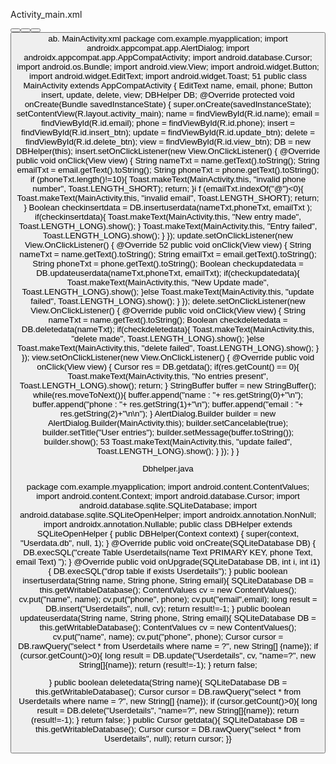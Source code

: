Activity_main.xml

<?xml version="1.0" encoding="utf-8"?>
<RelativeLayout xmlns:android="http://schemas.android.com/apk/res/android"
xmlns:app="http://schemas.android.com/apk/res-auto"
xmlns:tools="http://schemas.android.com/tools"
android:layout_width="match_parent"
android:layout_height="match_parent"
tools:context=".MainActivity">
<TextView
android:layout_width="match_parent"
android:layout_height="wrap_content"
android:text="Please enter the details below"
android:textSize="24dp"
android:layout_marginHorizontal="20sp"
android:id="@+id/parent"
/>
<EditText
android:layout_width="match_parent"
android:layout_height="wrap_content"
android:id="@+id/name"
android:hint="Name"
android:textSize="22dp"
android:layout_below="@+id/parent"
android:inputType="textPersonName"/>
<EditText
android:layout_width="match_parent"
android:layout_height="wrap_content"
android:id="@+id/phone"
android:hint="Phone number"
android:textSize="22dp"
android:layout_below="@+id/name"
android:inputType="textPhonetic"/>
<EditText
android:id="@+id/email"
android:layout_width="match_parent"
android:layout_height="wrap_content"
android:hint="email@gamil.com"
android:textSize="22dp"
android:layout_below="@+id/phone"
android:inputType="textEmailAddress"/>
<Button
android:layout_width="match_parent"
android:layout_height="wrap_content"
android:id="@+id/insert_btn"
android:textSize="24dp"
android:text="Insert data"
android:layout_below="@+id/email"/>
<Button
android:layout_width="match_parent"
android:layout_height="wrap_content"
android:id="@+id/update_btn"
android:textSize="24dp"
android:text="Update data"
android:layout_below="@+id/insert_btn"
/>
<Button
android:layout_width="match_parent"
android:layout_height="wrap_content"
android:id="@+id/delete_btn"
android:textSize="24dp"
android:text="delete data"
android:layout_below="@+id/update_btn"
/>
<Button
android:layout_width="match_parent"
android:layout_height="wrap_content"
android:id="@+id/view_btn"
android:textSize="24dp"
android:text="View data"
android:layout_below="@+id/delete_btn"
/>
</RelativeLayout>
ab. MainActivity.xml
package com.example.myapplication;
import androidx.appcompat.app.AlertDialog;
import androidx.appcompat.app.AppCompatActivity;
import android.database.Cursor;
import android.os.Bundle;
import android.view.View;
import android.widget.Button;
import android.widget.EditText;
import android.widget.Toast;
51
public class MainActivity extends AppCompatActivity {
EditText name, email, phone;
Button insert, update, delete, view;
DBHelper DB;
@Override
protected void onCreate(Bundle savedInstanceState) {
super.onCreate(savedInstanceState);
setContentView(R.layout.activity_main);
name = findViewById(R.id.name);
email = findViewById(R.id.email);
phone = findViewById(R.id.phone);
insert = findViewById(R.id.insert_btn);
update = findViewById(R.id.update_btn);
delete = findViewById(R.id.delete_btn);
view = findViewById(R.id.view_btn);
DB = new DBHelper(this);
insert.setOnClickListener(new View.OnClickListener() {
@Override
public void onClick(View view) {
String nameTxt = name.getText().toString();
String emailTxt = email.getText().toString();
String phoneTxt = phone.getText().toString();
if (phoneTxt.length()!=10){
Toast.makeText(MainActivity.this, "invalid phone number",
Toast.LENGTH_SHORT);
return;
}i
f (emailTxt.indexOf("@")<0){
Toast.makeText(MainActivity.this, "invalid email",
Toast.LENGTH_SHORT);
return;
}
Boolean checkinsertdata = DB.insertuserdata(nameTxt,phoneTxt,
emailTxt );
if(checkinsertdata){
Toast.makeText(MainActivity.this, "New entry made",
Toast.LENGTH_LONG).show();
}
Toast.makeText(MainActivity.this, "Entry failed",
Toast.LENGTH_LONG).show();
}
});
update.setOnClickListener(new View.OnClickListener() {
@Override
52
public void onClick(View view) {
String nameTxt = name.getText().toString();
String emailTxt = email.getText().toString();
String phoneTxt = phone.getText().toString();
Boolean checkupdatedata = DB.updateuserdata(nameTxt,phoneTxt,
emailTxt);
if(checkupdatedata){
Toast.makeText(MainActivity.this, "New Update made",
Toast.LENGTH_LONG).show();
}else
Toast.makeText(MainActivity.this, "update failed",
Toast.LENGTH_LONG).show();
}
});
delete.setOnClickListener(new View.OnClickListener() {
@Override
public void onClick(View view) {
String nameTxt = name.getText().toString();
Boolean checkdeletedata = DB.deletedata(nameTxt);
if(checkdeletedata){
Toast.makeText(MainActivity.this, "delete made",
Toast.LENGTH_LONG).show();
}else
Toast.makeText(MainActivity.this, "delete failed",
Toast.LENGTH_LONG).show();
}
});
view.setOnClickListener(new View.OnClickListener() {
@Override
public void onClick(View view) {
Cursor res = DB.getdata();
if(res.getCount() == 0){
Toast.makeText(MainActivity.this, "No entries present",
Toast.LENGTH_LONG).show();
return;
}
StringBuffer buffer = new StringBuffer();
while(res.moveToNext()){
buffer.append("name : "+ res.getString(0)+"\n");
buffer.append("phone : "+ res.getString(1)+"\n");
buffer.append("email : "+ res.getString(2)+"\n\n");
}
AlertDialog.Builder builder = new
AlertDialog.Builder(MainActivity.this);
builder.setCancelable(true);
builder.setTitle("User entries");
builder.setMessage(buffer.toString());
builder.show();
53
Toast.makeText(MainActivity.this, "update failed",
Toast.LENGTH_LONG).show();
}
});
}
}


Dbhelper.java

package com.example.myapplication;
import android.content.ContentValues;
import android.content.Context;
import android.database.Cursor;
import android.database.sqlite.SQLiteDatabase;
import android.database.sqlite.SQLiteOpenHelper;
import androidx.annotation.NonNull;
import androidx.annotation.Nullable;
public class DBHelper extends SQLiteOpenHelper {
public DBHelper(Context context) {
super(context, "Userdata.db", null, 1);
}
@Override
public void onCreate(SQLiteDatabase DB) {
DB.execSQL("create Table Userdetails(name Text PRIMARY KEY, phone
Text, email Text) ");
}
@Override
public void onUpgrade(SQLiteDatabase DB, int i, int i1) {
DB.execSQL("drop table if exists Userdetails");
}
public boolean insertuserdata(String name, String phone, String email){
SQLiteDatabase DB = this.getWritableDatabase();
ContentValues cv = new ContentValues();
cv.put("name", name);
cv.put("phone", phone);
cv.put("email",email);
long result = DB.insert("Userdetails", null, cv);
return result!=-1;
}
public boolean updateuserdata(String name, String phone, String email){
SQLiteDatabase DB = this.getWritableDatabase();
ContentValues cv = new ContentValues();
cv.put("name", name);
cv.put("phone", phone);
Cursor cursor = DB.rawQuery("select * from Userdetails where name = ?",
new String[] {name});
if (cursor.getCount()>0){
long result = DB.update("Userdetails", cv, "name=?", new
String[]{name});
return (result!=-1);
}
return false;

}
public boolean deletedata(String name){
SQLiteDatabase DB = this.getWritableDatabase();
Cursor cursor = DB.rawQuery("select * from Userdetails where name = ?",
new String[] {name});
if (cursor.getCount()>0){
long result = DB.delete("Userdetails", "name=?", new String[]{name});
return (result!=-1);
}
return false;
}
public Cursor getdata(){
SQLiteDatabase DB = this.getWritableDatabase();
Cursor cursor = DB.rawQuery("select * from Userdetails", null);
return cursor;
}}
